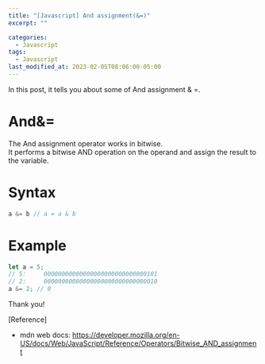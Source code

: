 ```yaml
---
title: "[Javascript] And assignment(&=)"
excerpt: ""

categories:
  - Javascript
tags:
  - Javascript
last_modified_at: 2023-02-05T08:06:00-05:00
---
```


In this post, it tells you about some of And assignment &#38;	&#61;.

# And&#38;&#61;

The And assignment operator works in bitwise.   
It performs a bitwise AND operation on the operand and assign the result to the variable.

# Syntax

```javascript
a &= b // a = a & b
```

# Example 

```javascript
let a = 5;
// 5:     00000000000000000000000000000101
// 2:     00000000000000000000000000000010
a &= 2; // 0
```

Thank you!

[Reference]

- mdn web docs: <https://developer.mozilla.org/en-US/docs/Web/JavaScript/Reference/Operators/Bitwise_AND_assignment>
